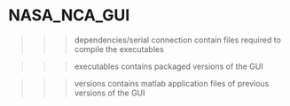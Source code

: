 # NASA_NCA_GUI

>>> dependencies/serial connection contain files required to compile the executables

>>> executables contains packaged versions of the GUI

>>> versions contains matlab application files of previous versions of the GUI
